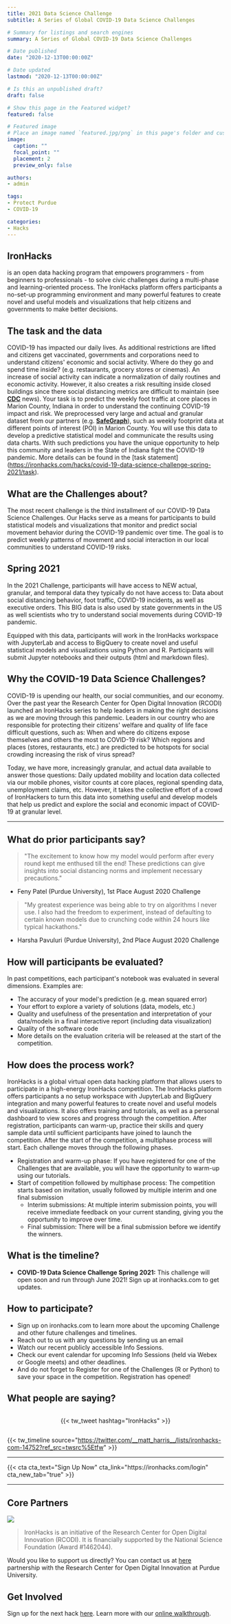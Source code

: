 ```yaml
---
title: 2021 Data Science Challenge
subtitle: A Series of Global COVID-19 Data Science Challenges

# Summary for listings and search engines
summary: A Series of Global COVID-19 Data Science Challenges

# Date published
date: "2020-12-13T00:00:00Z"

# Date updated
lastmod: "2020-12-13T00:00:00Z"

# Is this an unpublished draft?
draft: false

# Show this page in the Featured widget?
featured: false

# Featured image
# Place an image named `featured.jpg/png` in this page's folder and customize its options here.
image:
  caption: ""
  focal_point: ""
  placement: 2
  preview_only: false

authors:
- admin

tags:
- Protect Purdue
- COVID-19

categories:
- Hacks
---
```


## IronHacks
is an open data hacking program that empowers programmers - from beginners to professionals - to solve civic challenges during a multi-phase and learning-oriented process. The IronHacks platform offers participants a no-set-up programming environment and many powerful features to create novel and useful models and visualizations that help citizens and governments to make better decisions.

## The task and the data 
COVID-19 has impacted our daily lives. As additional restrictions are lifted and citizens get vaccinated, governments and corporations need to understand citizens' economic and social activity. Where do they go and spend time inside? (e.g. restaurants, grocery stores or cinemas). An increase of social activity can indicate a normalization of daily routines and economic activity. However, it also creates a risk resulting inside closed buildings since there social distancing metrics are difficult to maintain (see **[CDC](https://bit.ly/2UVHMCM)** news).  Your task is to predict the weekly foot traffic at core places in Marion County, Indiana in order to understand the continuing COVID-19 impact and risk. We preprocessed very large and actual and granular dataset from our partners (e.g. **[SafeGraph](http://safegraph.com)**), such as weekly footprint data at different points of interest (POI) in Marion County.  You will use this data to develop a predictive statistical model and communicate the results using data charts. With such predictions you have the unique opportunity to help this community and leaders in the State of Indiana fight the COVID-19 pandemic. More details can be found in the [task statement] (https://ironhacks.com/hacks/covid-19-data-science-challenge-spring-2021/task). 

## What are the Challenges about?
The most recent challenge is the third installment of our COVID-19 Data Science Challenges. Our Hacks serve as a means for participants to build statistical models and visualizations that monitor and predict social movement behavior during the COVID-19 pandemic over time. The goal is to predict weekly patterns of movement and social interaction in our local communities to understand COVID-19 risks.

## Spring 2021
In the 2021 Challenge, participants will have access to NEW actual, granular, and temporal data they typically do not have access to: Data about social distancing behavior, foot traffic, COVID-19 incidents, as well as executive orders. This BIG data is also used by state governments in the US as well scientists who try to understand social movements during COVID-19 pandemic.

Equipped with this data, participants will work in the IronHacks workspace with JupyterLab and access to BigQuery to create novel and useful statistical models and visualizations using Python and R. Participants will submit Jupyter notebooks and their outputs (html and markdown files).

## Why the COVID-19 Data Science Challenges?
COVID-19 is upending our health, our social communities, and our economy. Over the past year the Research Center for Open Digital Innovation (RCODI) launched an IronHacks series to help leaders in making the right decisions as we are moving through this pandemic. Leaders in our country who are responsible for protecting their citizens' welfare and quality of life face difficult questions, such as: When and where do citizens expose themselves and others the most to COVID-19 risk? Which regions and places (stores, restaurants, etc.) are predicted to be hotspots for social crowding increasing the risk of virus spread?

Today, we have more, increasingly granular, and actual data available to answer those questions: Daily updated mobility and location data collected via our mobile phones, visitor counts at core places, regional spending data, unemployment claims, etc. However, it takes the collective effort of a crowd of IronHackers to turn this data into something useful and develop models that help us predict and explore the social and economic impact of COVID-19 at granular level.

---

## What do prior participants say?

> "The excitement to know how my model would perform after every round kept me enthused till the end! These predictions can give insights into social distancing norms and implement necessary precautions."

- Feny Patel (Purdue University), 1st Place August 2020 Challenge

> "My greatest experience was being able to try on algorithms I never use. I also had the freedom to experiment, instead of defaulting to certain known models due to crunching code within 24 hours like typical hackathons."

- Harsha Pavuluri (Purdue University), 2nd Place August 2020 Challenge


## How will participants be evaluated?

In past competitions, each participant's notebook was evaluated in several dimensions. Examples are:

- The accuracy of your model's prediction (e.g. mean squared error)
- Your effort to explore a variety of solutions (data, models, etc.)
- Quality and usefulness of the presentation and interpretation of your data/models in a final interactive report (including data visualization)
- Quality of the software code
- More details on the evaluation criteria will be released at the start of the competition.

## How does the process work?

IronHacks is a global virtual open data hacking platform that allows users to participate in a high-energy IronHacks competition. The IronHacks platform offers participants a no setup workspace with JupyterLab and BigQuery integration and many powerful features to create novel and useful models and visualizations. It also offers training and tutorials, as well as a personal dashboard to view scores and progress through the competition. After registration, participants can warm-up, practice their skills and query sample data until sufficient participants have joined to launch the competition. After the start of the competition, a multiphase process will start. Each challenge moves through the following phases.

- Registration and warm-up phase: If you have registered for one of the Challenges that are available, you will have the opportunity to warm-up using our tutorials.
- Start of competition followed by multiphase process: The competition starts based on invitation, usually followed by multiple interim and one final submission
  - Interim submissions: At multiple interim submission points, you will receive immediate feedback on your current standing, giving you the opportunity to improve over time.
  - Final submission: There will be a final submission before we identify the winners.


## What is the timeline?

- **COVID-19 Data Science Challenge Spring 2021:** This challenge will open soon and run through June 2021! Sign up at ironhacks.com to get updates.

## How to participate?

- Sign up on ironhacks.com to learn more about the upcoming Challenge and other future challenges and timelines.
- Reach out to us with any questions by sending us an email
- Watch our recent publicly accessible Info Sessions.
- Check our event calendar for upcoming Info Sessions (held via Webex or Google meets) and other deadlines.
- And do not forget to Register for one of the Challenges (R or Python) to save your space in the competition. Registration has opened!

## What people are saying?

<div style="display:flex; justify-content: center; padding: 1em 0">
  {{< tw_tweet hashtag="IronHacks" >}}
</div>

{{< tw_timeline source="https://twitter.com/__matt_harris__/lists/ironhacks-com-14752?ref_src=twsrc%5Etfw" >}}

---

<div class="center">
  {{< cta cta_text="Sign Up Now" cta_link="https://ironhacks.com/login" cta_new_tab="true" >}}
</div>

---

## Core Partners

![](./ironhacks-partners-2020.jpg)

> IronHacks is an initiative of the Research Center for Open Digital Innovation (RCODI).
  It is financially supported by the National Science Foundation (Award #1462044).

Would you like to support us directly? You can contact us at [here](mailto:c562462b.groups.purdue.edu@amer.teams.ms) partnership with the Research Center for Open Digital Innovation at Purdue University.

## Get Involved
Sign up for the next hack [here](https://ironhacks.com).
Learn more with our [online walkthrough](https://www.youtube.com/watch?v=8YLLXMhtTB4).
